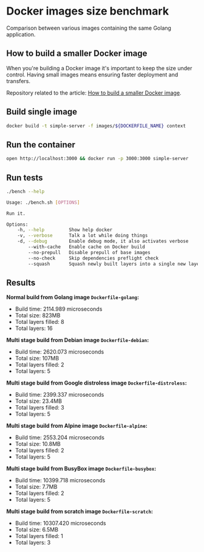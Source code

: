 # Docker images size benchmark

Comparison between various images containing the same Golang application.

## How to build a smaller Docker image

When you're building a Docker image it's important to keep the size under control. Having small images means ensuring faster deployment and transfers.

Repository related to the article:
[How to build a smaller Docker image](https://medium.com/@gdiener/how-to-build-a-smaller-docker-image-76779e18d48a).

## Build single image

```bash
docker build -t simple-server -f images/${DOCKERFILE_NAME} context
```

## Run the container

```bash
open http://localhost:3000 && docker run -p 3000:3000 simple-server
```

## Run tests

```bash
./bench --help

Usage: ./bench.sh [OPTIONS]

Run it.

Options:
    -h, --help         Show help docker
    -v, --verbose      Talk a lot while doing things
    -d, --debug        Enable debug mode, it also activates verbose
        --with-cache   Enable cache on Docker build
        --no-prepull   Disable prepull of base images
        --no-check     Skip dependencies preflight check
        --squash       Squash newly built layers into a single new layer on Docker build
```

## Results

**Normal build from Golang image `Dockerfile-golang`:**

- Build time: 2114.989 microseconds
- Total size: 823MB
- Total layers filled: 8
- Total layers: 16

**Multi stage build from Debian image `Dockerfile-debian`:**

- Build time: 2620.073 microseconds
- Total size: 107MB
- Total layers filled: 2
- Total layers: 5

**Multi stage build from Google distroless image `Dockerfile-distroless`:**

- Build time: 2399.337 microseconds
- Total size: 23.4MB
- Total layers filled: 3
- Total layers: 5

**Multi stage build from Alpine image `Dockerfile-alpine`:**

- Build time: 2553.204 microseconds
- Total size: 10.8MB
- Total layers filled: 2
- Total layers: 5

**Multi stage build from BusyBox image `Dockerfile-busybox`:**

- Build time: 10399.718 microseconds
- Total size: 7.7MB
- Total layers filled: 2
- Total layers: 5

**Multi stage build from scratch image `Dockerfile-scratch`:**

- Build time: 10307.420 microseconds
- Total size: 6.5MB
- Total layers filled: 1
- Total layers: 3
